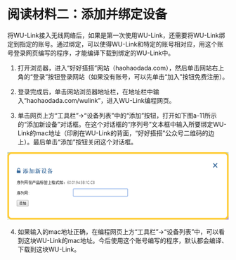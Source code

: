 # 阅读材料二：添加并绑定设备



将WU-Link接入无线网络后，如果是第一次使用WU-Link，还需要将WU-Link绑定到指定的账号。通过绑定，可以使得WU-Link和特定的账号相对应，用这个账号登录网页编写的程序，才能编译下载到绑定的WU-Link中。

1. 打开浏览器，进入“好好搭搭”网站（haohaodada.com），然后单击网站右上角的“登录”按钮登录网站（如果没有账号，可以先单击“加入”按钮免费注册）。

2. 登录完成后，单击网站浏览器地址栏，在地址栏中输入“haohaodada.com/wulink”，进入WU-Link编程网页。

3. 单击网页上方“工具栏”→“设备列表”中的“添加”按钮，打开如下图a-11所示的“添加新设备”对话框。在这个对话框的“序列号”文本框中输入所要绑定WU-Link的mac地址（印刷在WU-Link的背面，“好好搭搭”公众号二维码的边上）。最后单击“添加”按钮关闭这个对话框。

![](../../.gitbook/assets/wulinka-11.png)

4. 如果输入的mac地址正确，在编程网页上方“工具栏”→“设备列表”中，可以看到这块WU-Link的mac地址。今后使用这个账号编写的程序，默认都会编译、下载到这块WU-Link。